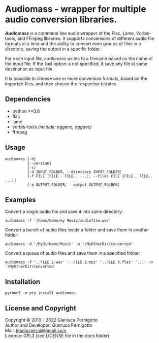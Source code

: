 
# Audiomass - wrapper for multiple audio conversion libraries.

**Audiomass** is a command line audio wrapper of the Flac, Lame, Vorbis-tools, 
and FFmpeg libraries. It supports conversions of different audio file formats at 
a time and the ability to convert even groups of files in a directory, saving the 
output in a specific folder.

For each input file, audiomass writes to a filename based on the name of the
input file. If the (**-o**) option is not specified, it save any file at
same destination as input file.

It is possible to choose one or more conversion formats, based on the imported
files, and then choose the respective bitrates.

## Dependencies  

- python >=3.6   
- flac   
- lame   
- vorbis-tools *(include: oggenc, oggdec)*    
- ffmpeg    

## Usage

```
audiomass [-h]
          [--version]
          [-c]
          [-d INPUT_FOLDER, --directory INPUT_FOLDER]
          [-f FILE [FILE.. FILE.. ...], --files FILE [FILE.. FILE.. ...]]
          [-o OUTPUT_FOLDER, --output OUTPUT_FOLDER]
```   

## Examples 

Convert a single audio file and save it into same directory:   

`audiomass -f '/home/Name/my Music/audiofile.wav'`   

Convert a bunch of audio files inside a folder and save them in another folder:   

`audiomass -d '/MyDirName/Music' -o '/MyOtherDir/converted'`   

Convert a queue of audio files and save them in a specified folder:   

`audiomass -f '..FILE 1.wav' '..FILE 2.mp3' '..FILE 3.flac' '...' -o '/MyOtherDir/converted'`

## Installation

`python3 -m pip install audiomass`   

## License and Copyright

Copyright © 2010 - 2022 Gianluca Pernigotto   
Author and Developer: Gianluca Pernigotto   
Mail: <jeanlucperni@gmail.com>   
License: GPL3 (see LICENSE file in the docs folder)   
